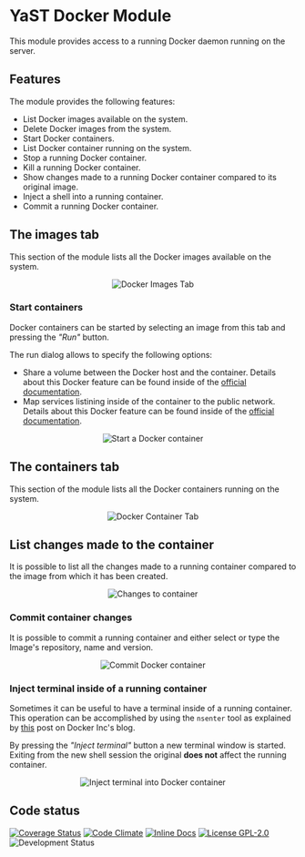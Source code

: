# YaST Docker Module

This module provides access to a running Docker daemon running on the server.

## Features

The module provides the following features:

  * List Docker images available on the system.
  * Delete Docker images from the system.
  * Start Docker containers.
  * List Docker container running on the system.
  * Stop a running Docker container.
  * Kill a running Docker container.
  * Show changes made to a running Docker container compared to its original
    image.
  * Inject a shell into a running container.
  * Commit a running Docker container.

## The images tab

This section of the module lists all the Docker images available on the system.

<p align="center">
  <img src="doc/images_tab.png" alt="Docker Images Tab">
</p>


### Start containers

Docker containers can be started by selecting an image from this tab and pressing
the *"Run"* button.

The run dialog allows to specify the following options:

  * Share a volume between the Docker host and the container.
    Details about this Docker feature can be found inside of the [official documentation](https://docs.docker.com/userguide/dockervolumes/#mount-a-host-directory-as-a-data-volume).
  * Map services listining inside of the container to the public network.
    Details about this Docker feature can be found inside of the [official documentation](https://docs.docker.com/installation/mac/#container-port-redirection).

<p align="center">
  <img src="doc/run_container.png" alt="Start a Docker container">
</p>


## The containers tab

This section of the module lists all the Docker containers running on the system.

<p align="center">
  <img src="doc/containers_tab.png" alt="Docker Container Tab">
</p>

## List changes made to the container

It is possible to list all the changes made to a running container compared to
the image from which it has been created.

<p align="center">
  <img src="doc/show_changes_dialog.png" alt="Changes to container">
</p>


### Commit container changes

It is possible to commit a running container and either select or type the
Image's repository, name and version.

<p align="center">
  <img src="doc/commit_container.png" alt="Commit Docker container">
</p>


### Inject terminal inside of a running container

Sometimes it can be useful to have a terminal inside of a running container.
This operation can be accomplished by using the `nsenter` tool as explained
by [this](https://blog.docker.com/2014/06/why-you-dont-need-to-run-sshd-in-docker/)
post on Docker Inc's blog.

By pressing the *"Inject terminal"* button a new terminal window is started.
Exiting from the new shell session the original **does not** affect the running
container.

<p align="center">
  <img src="doc/injected_terminal.png" alt="Inject terminal into Docker container">
</p>


## Code status

[![Coverage Status](https://coveralls.io/repos/yast/yast-docker/badge.png)](https://coveralls.io/r/yast/yast-docker)
[![Code Climate](https://codeclimate.com/github/yast/yast-docker.png)](https://codeclimate.com/github/yast/yast-docker)
[![Inline Docs](http://inch-ci.org/github/yast/yast-docker.png?branch=master)](http://inch-ci.org/github/yast/yast-docker)
[![License GPL-2.0](http://b.repl.ca/v1/license-GPL--3.0-blue.png)](http://www.gnu.org/licenses/gpl-3.0-standalone.html)
![Development Status](http://b.repl.ca/v1/status-development-yellow.png)
